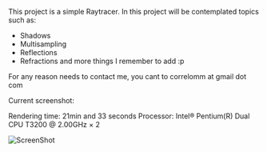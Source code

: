 This project is a simple Raytracer. 
In this project will be contemplated topics such as:
- Shadows
- Multisampling
- Reflections
- Refractions
 and more things I remember to add :p

For any reason needs to contact me, you cant to correlomm at gmail dot com

Current screenshot:

Rendering time: 21min and 33 seconds
Processor: Intel® Pentium(R) Dual CPU T3200 @ 2.00GHz × 2 

![ScreenShot](https://raw.github.com/mmcorrelo/RayTracer/dev/screenshot.bmp)
